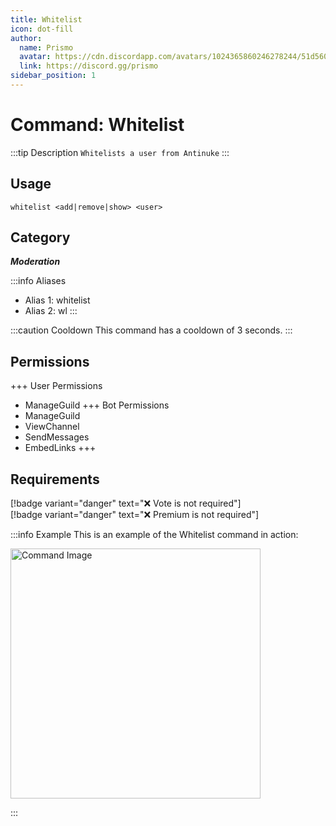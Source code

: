 ```yaml
---
title: Whitelist
icon: dot-fill
author:
  name: Prismo
  avatar: https://cdn.discordapp.com/avatars/1024365860246278244/51d5603eff69376da9a21e86b07a75bd.png?size=2048
  link: https://discord.gg/prismo
sidebar_position: 1
---
```



# Command: Whitelist

:::tip Description
`Whitelists a user from Antinuke`
:::

## Usage

```
whitelist <add|remove|show> <user>
```

## Category

_**Moderation**_

:::info Aliases
- Alias 1: whitelist
- Alias 2: wl
:::

:::caution Cooldown
This command has a cooldown of 3 seconds.
:::

## Permissions

+++ User Permissions
- ManageGuild
+++ Bot Permissions
- ManageGuild
- ViewChannel
- SendMessages
- EmbedLinks
+++

## Requirements

[!badge variant="danger" text="❌ Vote is not required"]  
[!badge variant="danger" text="❌ Premium is not required"]

:::info Example
This is an example of the Whitelist command in action:

<img src="https://imgur.com/NxbT0zl.png" alt="Command Image" width="400"/>

:::

